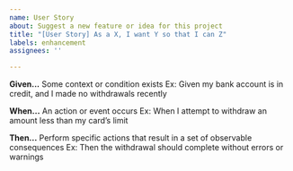 ```yaml
---
name: User Story
about: Suggest a new feature or idea for this project
title: "[User Story] As a X, I want Y so that I can Z"
labels: enhancement
assignees: ''

---
```


**Given...**
Some context or condition exists
Ex: Given my bank account is in credit, and I made no withdrawals recently

**When...**
An action or event occurs
Ex: When I attempt to withdraw an amount less than my card’s limit

**Then...**
Perform specific actions that result in a set of observable consequences
Ex: Then the withdrawal should complete without errors or warnings

